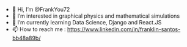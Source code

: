 - 👋 Hi, I’m @FrankYou72
- 👀 I’m interested in graphical physics and mathematical simulations
- 🌱 I’m currently learning Data Science, Django and React.JS
- 📫 How to reach me : https://www.linkedin.com/in/franklin-santos-bb48a89b/

<!---
FrankYou72/FrankYou72 is a ✨ special ✨ repository because its `README.md` (this file) appears on your GitHub profile.
You can click the Preview link to take a look at your changes.
--->
